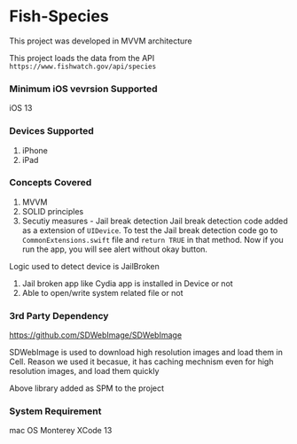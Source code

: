 # Fish-Species

This project was developed in MVVM architecture 

This project loads the data from the API `https://www.fishwatch.gov/api/species`

### Minimum iOS vevrsion Supported

iOS 13

### Devices Supported
1. iPhone
2. iPad

### Concepts Covered 
1. MVVM
2. SOLID principles
3. Secutiy measures - Jail break detection
  Jail break detection code added as a extension of `UIDevice`. To test the Jail break detection code go to `CommonExtensions.swift` file and `return TRUE` in that method. Now if you run the app, you will see alert without okay button.
  
 Logic used to detect device is JailBroken
 1. Jail broken app like Cydia app is installed in Device or not
 2. Able to open/write system related file or not



### 3rd Party Dependency  

https://github.com/SDWebImage/SDWebImage

SDWebImage is used to download high resolution images and load them in Cell. Reason we used it becasue, it has caching mechnism even for high resolution images, and load them quickly 

Above library added as SPM to the project

### System Requirement
 mac OS Monterey
 XCode 13
